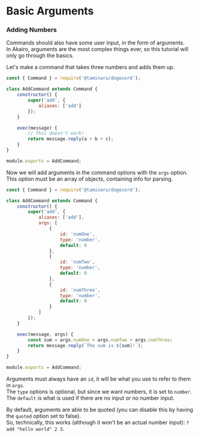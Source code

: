 # Basic Arguments

### Adding Numbers

Commands should also have some user input, in the form of arguments.  
In Akairo, arguments are the most complex things ever, so this tutorial will only go through the basics.  

Let's make a command that takes three numbers and adds them up.  

```js
const { Command } = require('@taminaru/dogecord');

class AddCommand extends Command {
    constructor() {
        super('add', {
            aliases: ['add']
        });
    }

    exec(message) {
        // This doesn't work!
        return message.reply(a + b + c);
    }
}

module.exports = AddCommand;
```

Now we will add arguments in the command options with the `args` option.  
This option must be an array of objects, containing info for parsing.  

```js
const { Command } = require('@taminaru/dogecord');

class AddCommand extends Command {
    constructor() {
        super('add', {
            aliases: ['add'],
            args: [
                {
                    id: 'numOne',
                    type: 'number',
                    default: 0
                },
                {
                    id: 'numTwo',
                    type: 'number',
                    default: 0
                },
                {
                    id: 'numThree',
                    type: 'number',
                    default: 0
                }
            ]
        });
    }

    exec(message, args) {
        const sum = args.numOne + args.numTwo + args.numThree;
        return message.reply(`The sum is ${sum}!`);
    }
}

module.exports = AddCommand;
```

Arguments must always have an `id`, it will be what you use to refer to them in `args`.  
The `type` options is optional, but since we want numbers, it is set to `number`.  
The `default` is what is used if there are no input or no number input.  

By default, arguments are able to be quoted (you can disable this by having the `quoted` option set to false).  
So, technically, this works (although it won't be an actual number input): `?add "hello world" 2 3`.  
